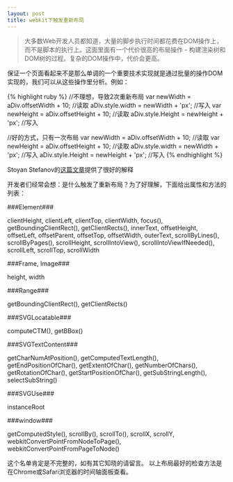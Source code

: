```yaml
---
layout: post
title: webkit下触发重新布局
---
```


> 大多数Web开发人员都知道，大量的脚步执行时间都花费在DOM操作上，而不是脚本的执行上。这面里面有一个代价很高的布局操作 - 
构建渲染树和DOM树的过程。复杂的DOM操作中，代价会更高。

保证一个页面看起来不是那么单调的一个重要技术实现就是通过批量的操作DOM实现的，我们可以从这些操作里分析。例如：

{% highlight ruby %}
//不理想，导致2次重新布局
var newWidth = aDiv.offsetWidth + 10; //读取
aDiv.style.width = newWidth + 'px'; //写入
var newHeight = aDiv.offsetHeight + 10; //读取
aDiv.style.Height = newHeight + 'px'; //写入

//好的方式，只有一次布局
var newWidth = aDiv.offsetWidth + 10; //读取
var newHeight = aDiv.offsetHeight + 10; //读取
aDiv.style.width = newWidth + 'px'; //写入
aDiv.style.Height = newHeight + 'px'; //写入
{% endhighlight %}

Stoyan Stefanov的[这篇文章](http://www.phpied.com/rendering-repaint-reflowrelayout-restyle/)提供了很好的解释

开发者们经常会想：是什么触发了重新布局？为了好理解，下面给出属性和方法的列表：

###Element###

clientHeight, clientLeft, clientTop, clientWidth, focus(), getBoundingClientRect(), getClientRects(), innerText, offsetHeight, offsetLeft, offsetParent, offsetTop, offsetWidth, outerText, scrollByLines(), scrollByPages(), scrollHeight, scrollIntoView(), scrollIntoViewIfNeeded(), scrollLeft, scrollTop, scrollWidth

###Frame, Image###

height, width

###Range###

getBoundingClientRect(), getClientRects()

###SVGLocatable###

computeCTM(), getBBox()

###SVGTextContent###

getCharNumAtPosition(), getComputedTextLength(), getEndPositionOfChar(), getExtentOfChar(), getNumberOfChars(), getRotationOfChar(), getStartPositionOfChar(), getSubStringLength(), selectSubString()

###SVGUse###

instanceRoot

###window###

getComputedStyle(), scrollBy(), scrollTo(), scrollX, scrollY, webkitConvertPointFromNodeToPage(), webkitConvertPointFromPageToNode()

这个名单肯定是不完整的，如有其它知晓的请留言。
以上布局最好的检查方法是在Chrome或Safari浏览器的时间轴面板查看。
